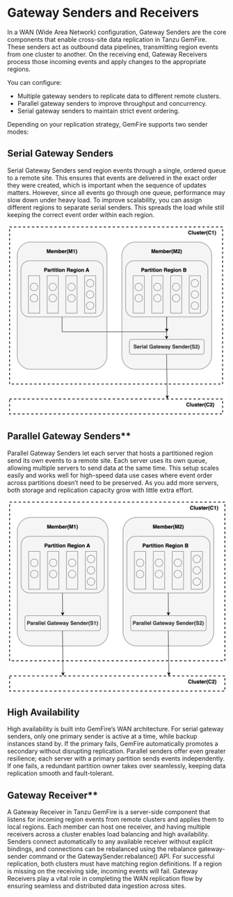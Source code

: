 # Gateway Senders and Receivers

In a WAN (Wide Area Network) configuration, Gateway Senders are the core components that enable cross-site data replication in Tanzu GemFire. These senders act as outbound data pipelines, transmitting region events from one cluster to another. On the receiving end, Gateway Receivers process those incoming events and apply changes to the appropriate regions.

You can configure:

* Multiple gateway senders to replicate data to different remote clusters.
* Parallel gateway senders to improve throughput and concurrency.
* Serial gateway senders to maintain strict event ordering.

Depending on your replication strategy, GemFire supports two sender modes:

## Serial Gateway Senders

Serial Gateway Senders send region events through a single, ordered queue to a remote site. This ensures that events are delivered in the exact order they were created, which is important when the sequence of updates matters. However, since all events go through one queue, performance may slow down under heavy load. To improve scalability, you can assign different regions to separate serial senders. This spreads the load while still keeping the correct event order within each region.

![SGR](images/image2.png)

## Parallel Gateway Senders**

Parallel Gateway Senders let each server that hosts a partitioned region send its own events to a remote site. Each server uses its own queue, allowing multiple servers to send data at the same time. This setup scales easily and works well for high-speed data use cases where event order across partitions doesn’t need to be preserved. As you add more servers, both storage and replication capacity grow with little extra effort.

![PGR](images/image3.png)

## High Availability

High availability is built into GemFire’s WAN architecture. For serial gateway senders, only one primary sender is active at a time, while backup instances stand by. If the primary fails, GemFire automatically promotes a secondary without disrupting replication. Parallel senders offer even greater resilience; each server with a primary partition sends events independently. If one fails, a redundant partition owner takes over seamlessly, keeping data replication smooth and fault-tolerant.

## Gateway Receiver**

A Gateway Receiver in Tanzu GemFire is a server-side component that listens for incoming region events from remote clusters and applies them to local regions. Each member can host one receiver, and having multiple receivers across a cluster enables load balancing and high availability. Senders connect automatically to any available receiver without explicit bindings, and connections can be rebalanced using the rebalance gateway-sender command or the GatewaySender.rebalance() API. For successful replication, both clusters must have matching region definitions. If a region is missing on the receiving side, incoming events will fail. Gateway Receivers play a vital role in completing the WAN replication flow by ensuring seamless and distributed data ingestion across sites.